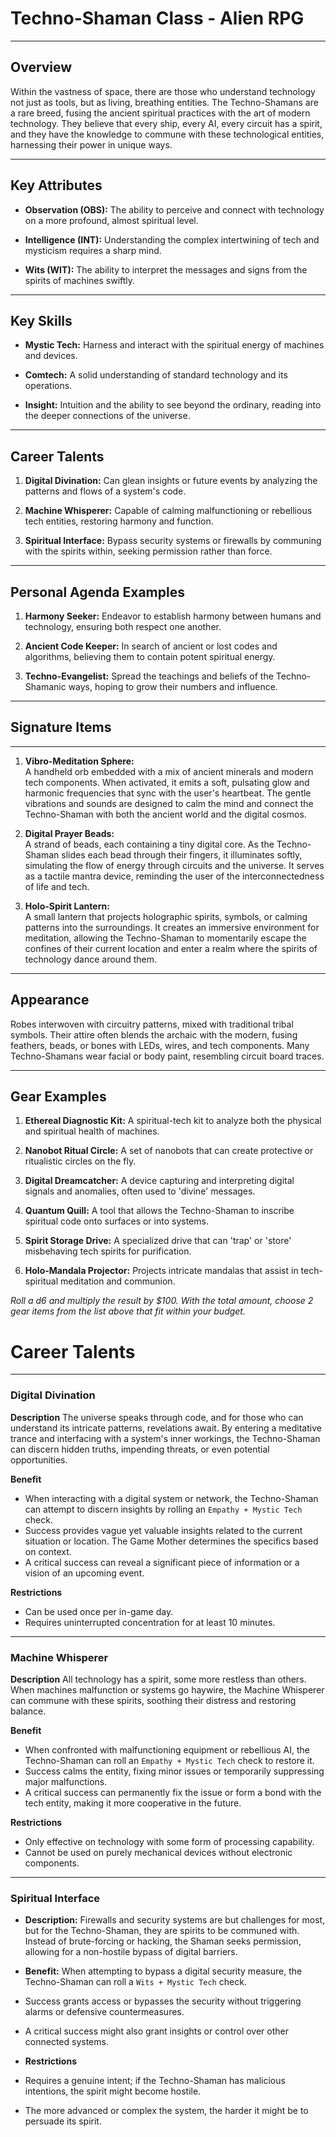 # Techno-Shaman Class - Alien RPG

---

## Overview

Within the vastness of space, there are those who understand technology not just as tools, but as living, breathing entities. The Techno-Shamans are a rare breed, fusing the ancient spiritual practices with the art of modern technology. They believe that every ship, every AI, every circuit has a spirit, and they have the knowledge to commune with these technological entities, harnessing their power in unique ways.

---

## Key Attributes

- **Observation (OBS):** The ability to perceive and connect with technology on a more profound, almost spiritual level.
  
- **Intelligence (INT):** Understanding the complex intertwining of tech and mysticism requires a sharp mind.
  
- **Wits (WIT):** The ability to interpret the messages and signs from the spirits of machines swiftly.

---

## Key Skills

- **Mystic Tech:** Harness and interact with the spiritual energy of machines and devices.
  
- **Comtech:** A solid understanding of standard technology and its operations.
  
- **Insight:** Intuition and the ability to see beyond the ordinary, reading into the deeper connections of the universe.

---

## Career Talents

1. **Digital Divination:** Can glean insights or future events by analyzing the patterns and flows of a system's code.
  
2. **Machine Whisperer:** Capable of calming malfunctioning or rebellious tech entities, restoring harmony and function.
  
3. **Spiritual Interface:** Bypass security systems or firewalls by communing with the spirits within, seeking permission rather than force.

---

## Personal Agenda Examples

1. **Harmony Seeker:** Endeavor to establish harmony between humans and technology, ensuring both respect one another.

2. **Ancient Code Keeper:** In search of ancient or lost codes and algorithms, believing them to contain potent spiritual energy.
  
3. **Techno-Evangelist:** Spread the teachings and beliefs of the Techno-Shamanic ways, hoping to grow their numbers and influence.

---

## Signature Items

---

1. **Vibro-Meditation Sphere:**  
   A handheld orb embedded with a mix of ancient minerals and modern tech components. When activated, it emits a soft, pulsating glow and harmonic frequencies that sync with the user's heartbeat. The gentle vibrations and sounds are designed to calm the mind and connect the Techno-Shaman with both the ancient world and the digital cosmos.

2. **Digital Prayer Beads:**  
   A strand of beads, each containing a tiny digital core. As the Techno-Shaman slides each bead through their fingers, it illuminates softly, simulating the flow of energy through circuits and the universe. It serves as a tactile mantra device, reminding the user of the interconnectedness of life and tech.

3. **Holo-Spirit Lantern:**  
   A small lantern that projects holographic spirits, symbols, or calming patterns into the surroundings. It creates an immersive environment for meditation, allowing the Techno-Shaman to momentarily escape the confines of their current location and enter a realm where the spirits of technology dance around them.

---

## Appearance

Robes interwoven with circuitry patterns, mixed with traditional tribal symbols. Their attire often blends the archaic with the modern, fusing feathers, beads, or bones with LEDs, wires, and tech components. Many Techno-Shamans wear facial or body paint, resembling circuit board traces.

---

## Gear Examples

1. **Ethereal Diagnostic Kit:** A spiritual-tech kit to analyze both the physical and spiritual health of machines.
  
2. **Nanobot Ritual Circle:** A set of nanobots that can create protective or ritualistic circles on the fly.
  
3. **Digital Dreamcatcher:** A device capturing and interpreting digital signals and anomalies, often used to 'divine' messages.
  
4. **Quantum Quill:** A tool that allows the Techno-Shaman to inscribe spiritual code onto surfaces or into systems.
  
5. **Spirit Storage Drive:** A specialized drive that can 'trap' or 'store' misbehaving tech spirits for purification.
  
6. **Holo-Mandala Projector:** Projects intricate mandalas that assist in tech-spiritual meditation and communion.

*Roll a d6 and multiply the result by $100. With the total amount, choose 2 gear items from the list above that fit within your budget.*


# Career Talents

---

### Digital Divination

**Description**
The universe speaks through code, and for those who can understand its intricate patterns, revelations await. By entering a meditative trance and interfacing with a system's inner workings, the Techno-Shaman can discern hidden truths, impending threats, or even potential opportunities.

**Benefit**
- When interacting with a digital system or network, the Techno-Shaman can attempt to discern insights by rolling an `Empathy + Mystic Tech` check.
- Success provides vague yet valuable insights related to the current situation or location. The Game Mother determines the specifics based on context.
- A critical success can reveal a significant piece of information or a vision of an upcoming event.

**Restrictions**
- Can be used once per in-game day.
- Requires uninterrupted concentration for at least 10 minutes.

---

### Machine Whisperer

**Description**
All technology has a spirit, some more restless than others. When machines malfunction or systems go haywire, the Machine Whisperer can commune with these spirits, soothing their distress and restoring balance.

**Benefit**
- When confronted with malfunctioning equipment or rebellious AI, the Techno-Shaman can roll an `Empathy + Mystic Tech` check to restore it.
- Success calms the entity, fixing minor issues or temporarily suppressing major malfunctions.
- A critical success can permanently fix the issue or form a bond with the tech entity, making it more cooperative in the future.

**Restrictions**
- Only effective on technology with some form of processing capability.
- Cannot be used on purely mechanical devices without electronic components.

---

### Spiritual Interface

- **Description:** Firewalls and security systems are but challenges for most, but for the Techno-Shaman, they are spirits to be communed with. Instead of brute-forcing or hacking, the Shaman seeks permission, allowing for a non-hostile bypass of digital barriers.

- **Benefit:** When attempting to bypass a digital security measure, the Techno-Shaman can roll a `Wits + Mystic Tech` check.
- Success grants access or bypasses the security without triggering alarms or defensive countermeasures.
- A critical success might also grant insights or control over other connected systems.

- **Restrictions**
- Requires a genuine intent; if the Techno-Shaman has malicious intentions, the spirit might become hostile.
- The more advanced or complex the system, the harder it might be to persuade its spirit.


